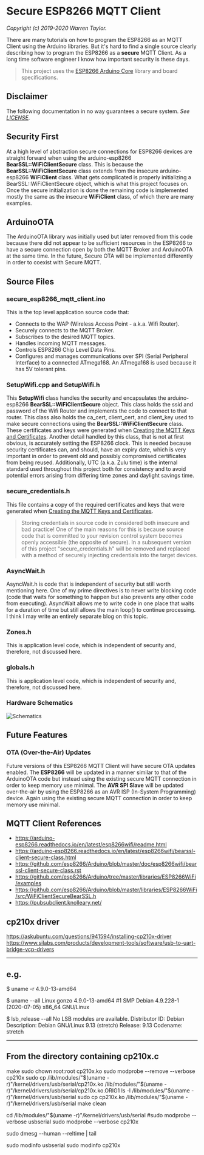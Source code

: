 # Secure ESP8266 MQTT Client
*Copyright (c) 2019-2020 Warren Taylor.*

There are many tutorials on how to program the ESP8266 as an MQTT Client using the Arduino libraries. But it's hard to find a single source clearly describing how to program the ESP8266 as a **secure** MQTT Client. As a long time software engineer I know how important security is these days.

> This project uses the [ESP8266 Arduino Core](https://arduino-esp8266.readthedocs.io/) library and board specifications.

## Disclaimer
The following documentation in no way guarantees a secure system.
*See [LICENSE](../../LICENSE).*

## Security First
At a high level of abstraction secure connections for ESP8266 devices are straight forward when using the arduino-esp8266 **BearSSL::WiFiClientSecure** class.
This is because the **BearSSL::WiFiClientSecure** class extends from the insecure arduino-esp8266 **WiFiClient** class.
What gets complicated is properly initializing a BearSSL::WiFiClientSecure object, which is what this project focuses on.
Once the secure initialization is done the remaining code is implemented mostly the same as the insecure **WiFiClient** class, of which there are many examples.

## ArduinoOTA
The ArduinoOTA library was initially used but later removed from this code because there did not appear to be sufficient resources in the ESP8266 to have a secure connection open by both the MQTT Broker and ArduinoOTA at the same time.
In the future, Secure OTA will be implemented differently in order to coexist with Secure MQTT.

## Source Files

### secure_esp8266_mqtt_client.ino
This is the top level application source code that:
* Connects to the WAP (Wireless Access Point - a.k.a. Wifi Router).
* Securely connects to the MQTT Broker.
* Subscribes to the desired MQTT topics.
* Handles incoming MQTT messages.
* Controls ESP8266 Chip Level Data Pins.
* Configures and manages communications over SPI (Serial Peripheral Interface) to a connected ATmega168. An ATmega168 is used because it has 5V tolerant pins.

### SetupWifi.cpp and SetupWifi.h
This **SetupWifi** class handles the security and encapsulates the arduino-esp8266 **BearSSL::WiFiClientSecure** object.
This class holds the ssid and password of the Wifi Router and implements the code to connect to that router.
This class also holds the ca_cert, client_cert, and client_key used to make secure connections using the **BearSSL::WiFiClientSecure** class.
These certificates and keys were generated when
[Creating the MQTT Keys and Certificates](../mqtt_server_setup#creating-the-mqtt-keys-and-certificates).
Another detail handled by this class, that is not at first obvious, is accurately setting the ESP8266 clock.
This is needed because security certificates can, and should, have an expiry date,
which is very important in order to prevent old and possibly compromised certificates from being reused.
Additionally, UTC (a.k.a. Zulu time) is the internal standard used throughout this project both for consistency
and to avoid potential errors arising from differing time zones and daylight savings time.

### secure_credentials.h
This file contains a copy of the required certificates and keys that were generated when
[Creating the MQTT Keys and Certificates](../mqtt_server_setup#creating-the-mqtt-keys-and-certificates).
> Storing credentials in source code in considered both insecure and bad practice! One of the main reasons for this is because source code that is committed to your revision control system becomes openly accessible (the opposite of secure).
In a subsequent version of this project "secure_credentials.h" will be removed and
replaced with a method of securely injecting credentials into the target devices.

### AsyncWait.h
AsyncWait.h is code that is independent of security but still worth mentioning here.
One of my prime directives is to never write blocking code (code that waits for something to happen but also prevents any other code from executing).
AsyncWait allows me to write code in one place that waits for a duration of time but still allows the main loop() to continue processing.
I think I may write an entirely separate blog on this topic.

### Zones.h
This is application level code, which is independent of security and, therefore, not discussed here.

### globals.h
This is application level code, which is independent of security and, therefore, not discussed here.

### Hardware Schematics
![Schematics](eagle_cad/Secure_ESP8266_MQTT_schematics.png)

## Future Features
### OTA (Over-the-Air) Updates
Future versions of this ESP8266 MQTT Client will have secure OTA updates enabled.
The **ESP8266** will be updated in a manner similar to that of the ArduinoOTA code but instead using the existing secure MQTT connection in order to keep memory use minimal.
The **AVR SPI Slave** will be updated over-the-air by using the ESP8266 as an AVR ISP (In-System Programming) device. Again using the existing secure MQTT connection in order to keep memory use minimal.

## MQTT Client References
* <https://arduino-esp8266.readthedocs.io/en/latest/esp8266wifi/readme.html>
* <https://arduino-esp8266.readthedocs.io/en/latest/esp8266wifi/bearssl-client-secure-class.html>
* <https://github.com/esp8266/Arduino/blob/master/doc/esp8266wifi/bearssl-client-secure-class.rst>
* <https://github.com/esp8266/Arduino/tree/master/libraries/ESP8266WiFi/examples>
* <https://github.com/esp8266/Arduino/blob/master/libraries/ESP8266WiFi/src/WiFiClientSecureBearSSL.h>
* <https://pubsubclient.knolleary.net/>

## cp210x driver
https://askubuntu.com/questions/941594/installing-cp210x-driver
https://www.silabs.com/products/development-tools/software/usb-to-uart-bridge-vcp-drivers

------
 e.g.
------
$ uname -r
4.9.0-13-amd64

$ uname --all
Linux gonzo 4.9.0-13-amd64 #1 SMP Debian 4.9.228-1 (2020-07-05) x86_64 GNU/Linux

$ lsb_release --all
No LSB modules are available.
Distributor ID: Debian
Description:    Debian GNU/Linux 9.13 (stretch)
Release:        9.13
Codename:       stretch

----------------------------------------
 From the directory containing cp210x.c
----------------------------------------
make
sudo chown root:root cp210x.ko
sudo modprobe --remove --verbose cp210x
sudo cp /lib/modules/"$(uname -r)"/kernel/drivers/usb/serial/cp210x.ko  /lib/modules/"$(uname -r)"/kernel/drivers/usb/serial/cp210x.ko.ORIG1
ls -l /lib/modules/"$(uname -r)"/kernel/drivers/usb/serial
sudo cp cp210x.ko /lib/modules/"$(uname -r)"/kernel/drivers/usb/serial
make clean

cd /lib/modules/"$(uname -r)"/kernel/drivers/usb/serial
#sudo modprobe --verbose usbserial
sudo modprobe --verbose cp210x

sudo dmesg --human --reltime | tail

sudo modinfo usbserial
sudo modinfo cp210x
